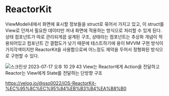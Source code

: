# ReactorKit
 ViewModel내에서 화면에 표시할 정보들을 struct로 묶어서 가지고 있고, 이 struct를 View로 던져서 필요한 데이터만 꺼내 화면에 적용하는 방식으로 처리할 수 있게 된다.
 상태 컴포넌트가 따로 관리되게끔 설계된 구조, 상태라는 컴포넌트는 추상화 개념이 적용되어있고 컴포넌트 간 결합도가 낮기 때문에 테스트하기에 용이
 MVVM 구현 방식이 가지각색이지만 ReactorKit을 사용함으로써 어느정도 제약을 두어서 정형화된 방식으로 구현할 수 있다.
 
 ![스크린샷 2023-07-17 오후 10 29 43](https://github.com/jimin-hash/Study_RxSwift/assets/62288773/eb770f03-0565-4a03-9648-193a8f4deae9)
 View는 Reactor에게 Action을 전달하고 Reactor는 View에게 State를 전달하는 단방향 구조 

 https://velog.io/@sso0022/iOS-ReactorKit-%EC%95%8C%EC%95%84%EB%B3%B4%EA%B8%B0
